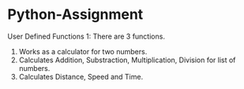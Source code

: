 # Python-Assignment
User Defined Functions 1:
There are 3 functions.
1. Works as a calculator for two numbers.
2. Calculates Addition, Substraction, Multiplication, Division for list of numbers.
3. Calculates Distance, Speed and Time.
